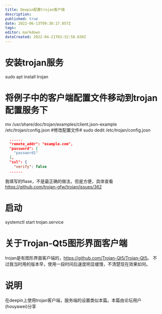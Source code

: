 ```yaml
---
title: Deepin配置trojan客户端
description: 
published: true
date: 2022-06-13T09:38:17.057Z
tags: 
editor: markdown
dateCreated: 2022-04-21T03:32:58.830Z
---
```


# 安装trojan服务 #
sudo apt install trojan
# 将例子中的客户端配置文件移动到trojan配置服务下 #
mv /usr/share/doc/trojan/examples/client.json-example /etc/trojan/config.json
#修改配置文件#
sudo dedit /etc/trojan/config.josn
```json
  ......
  "remote_addr": "example.com",
  "password": [
    "password1"
  ],
  "ssl": {
    "verify": false
  ......
```

我填写的flase，不是最正确的做法，但是方便，具体查看<https://github.com/trojan-gfw/trojan/issues/362>

# 启动 #
systemctl start trojan.service

# 关于Trojan-Qt5图形界面客户端 #
trojan是有图形界面客户端的，<https://github.com/Trojan-Qt5/Trojan-Qt5>。
不过我当时用的版本早，使用一段时间后速度明显缓慢，不清楚现在效果如何。

# 说明 #
在deepin上使用trojan客户端，服务端的设置类似本篇。本篇由论坛用户(houyawei)分享
